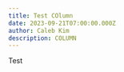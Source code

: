 ```yaml
---
title: Test COlumn
date: 2023-09-21T07:00:00.000Z
author: Caleb Kim
description: COLUMN
---
```


Test

